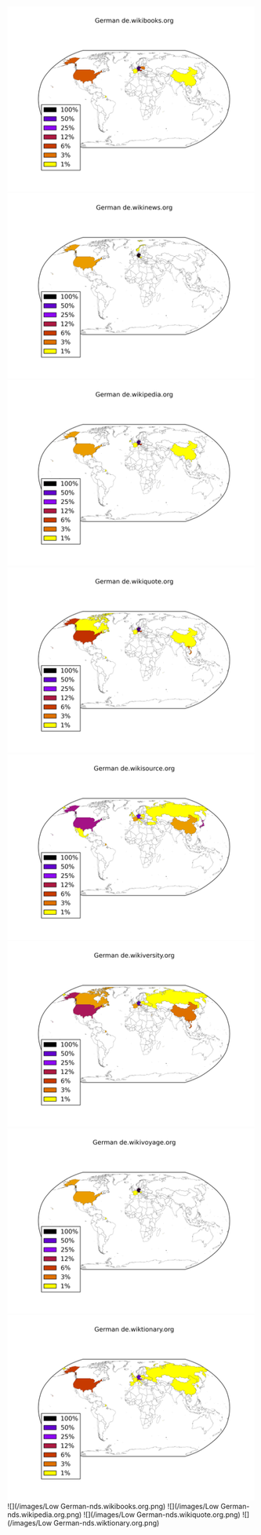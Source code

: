 ![](/images/German-de.wikibooks.org.png)
![](/images/German-de.wikinews.org.png)
![](/images/German-de.wikipedia.org.png)
![](/images/German-de.wikiquote.org.png)
![](/images/German-de.wikisource.org.png)
![](/images/German-de.wikiversity.org.png)
![](/images/German-de.wikivoyage.org.png)
![](/images/German-de.wiktionary.org.png)
![](/images/Low German-nds.wikibooks.org.png)
![](/images/Low German-nds.wikipedia.org.png)
![](/images/Low German-nds.wikiquote.org.png)
![](/images/Low German-nds.wiktionary.org.png)
